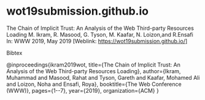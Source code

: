 # wot19submission.github.io


The Chain of Implicit Trust: An Analysis of the Web Third-party Resources Loading
M. Ikram, R. Masood, G. Tyson, M. Kaafar, N. Loizon,and R.Ensafi
In: WWW 2019, May 2019 [Weblink: https://wot19submission.github.io/]

Bibtex

@inproceedings{ikram2019wot,
  title={The Chain of Implicit Trust: An Analysis of the Web Third-party Resources Loading},
  author={Ikram, Muhammad and Masood, Rahat and Tyson, Gareth and Kaafar, Mohamed Ali and Loizon, Noha and Ensafi, Roya},
  booktitle={The Web Conference (WWW)},
  pages={1--7},
  year={2019},
  organization={ACM}
}
